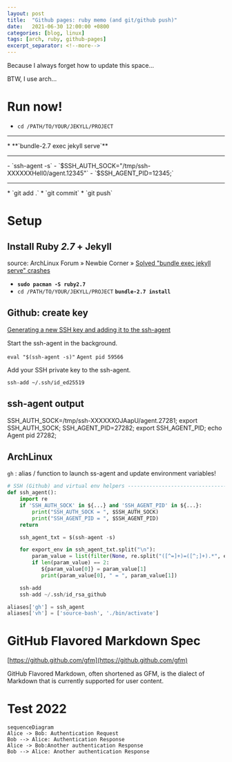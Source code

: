 ```yaml
---
layout: post
title:  "Github pages: ruby memo (and git/github push)"
date:   2021-06-30 12:00:00 +0800
categories: [blog, linux]
tags: [arch, ruby, github-pages]
excerpt_separator: <!--more-->
---
```


Because I always forget how to update this space...

<!--more-->

BTW, I use arch...

# Run now!

* `cd /PATH/TO/YOUR/JEKYLL/PROJECT`
<hr>
* **`bundle-2.7 exec jekyll serve`**
<hr>
- `ssh-agent -s`
- `$SSH_AUTH_SOCK="/tmp/ssh-XXXXXXHell0/agent.12345"`
- `$SSH_AGENT_PID=12345;`
<hr>
* `git add .`
* `git commit`
* `git push`


# Setup
## Install Ruby *2.7* + Jekyll
source: ArchLinux Forum » Newbie Corner » [Solved "bundle exec jekyll serve" crashes](https://bbs.archlinux.org/viewtopic.php?id=265534)

* **`sudo pacman -S ruby2.7`**
* `cd /PATH/TO/YOUR/JEKYLL/PROJECT`
**`bundle-2.7 install`**


## Github: create key

[Generating a new SSH key and adding it to the ssh-agent](https://docs.github.com/en/authentication/connecting-to-github-with-ssh/generating-a-new-ssh-key-and-adding-it-to-the-ssh-agent)

Start the ssh-agent in the background.

`eval "$(ssh-agent -s)"`
`Agent pid 59566`

Add your SSH private key to the ssh-agent.

`ssh-add ~/.ssh/id_ed25519`

## ssh-agent output
SSH_AUTH_SOCK=/tmp/ssh-XXXXXXOJAapU/agent.27281; export SSH_AUTH_SOCK;
SSH_AGENT_PID=27282; export SSH_AGENT_PID;
echo Agent pid 27282;

## ArchLinux
`gh` : alias / function to launch ss-agent and update environment variables!
```python
# SSH (Github) and virtual env helpers ----------------------------------------
def ssh_agent():
    import re
    if 'SSH_AUTH_SOCK' in ${...} and 'SSH_AGENT_PID' in ${...}:
        print("SSH_AUTH_SOCK = ", $SSH_AUTH_SOCK)
        print("SSH_AGENT_PID = ", $SSH_AGENT_PID)
	return

    ssh_agent_txt = $(ssh-agent -s)

    for export_env in ssh_agent_txt.split("\n"):
        param_value = list(filter(None, re.split("([^=]+)=([^;]+).*", export_env)))
        if len(param_value) == 2:
           ${param_value[0]} = param_value[1]
           print(param_value[0], " = ", param_value[1])

    ssh-add
    ssh-add ~/.ssh/id_rsa_github

aliases['gh'] = ssh_agent
aliases['vh'] = ['source-bash', './bin/activate']

```

# GitHub Flavored Markdown Spec

[https://github.github.com/gfm](https://github.github.com/gfm)

GitHub Flavored Markdown, often shortened as GFM, is the dialect of Markdown that is currently supported for user content.


# Test 2022
```mermaid
sequenceDiagram
Alice -> Bob: Authentication Request
Bob --> Alice: Authentication Response
Alice -> Bob:Another authentication Response
Bob --> Alice: Another authentication Response
```
